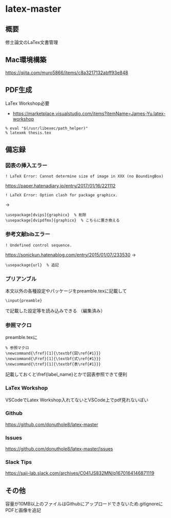 # latex-master

## 概要
修士論文のLaTex文書管理


## Mac環境構築
https://qiita.com/muro5866/items/c8a3217132abff93e848


## PDF生成
LaTex Workshop必要
- https://marketplace.visualstudio.com/items?itemName=James-Yu.latex-workshop

```
% eval "$(/usr/libexec/path_helper)"
% latexmk thesis.tex
```

## 備忘録
### 図表の挿入エラー
```
! LaTeX Error: Cannot determine size of image in XXX (no BoundingBox)
```
https://paper.hatenadiary.jp/entry/2017/01/16/221112
```
! LaTeX Error: Option clash for package graphicx.
```
→
```
\usepackage[dvips]{graphicx}  % 削除
\usepackage[dvipdfmx]{graphicx}  % こちらに置き換える
```


### 参考文献bibエラー
```
! Undefined control sequence.
```
https://sonickun.hatenablog.com/entry/2015/01/07/233530
→
```
\usepackage{url}  % 追記
```


### プリアンブル
本文以外の各種設定やパッケージをpreamble.texに記載して
```
\input{preamble}
```
で記載した設定等を読み込みできる （編集済み） 


### 参照マクロ
preamble.texに
```
% 参照マクロ
\newcommand{\fref}[1]{\textbf{図\ref{#1}}}
\newcommand{\Fref}[1]{\textbf{式\ref{#1}}}
\newcommand{\tref}[1]{\textbf{表\ref{#1}}}
```
記載しておくと\fref{label_name}とかで図表参照できて便利


### LaTex Workshop
VSCodeでLatex Workshop入れてないとVSCode上でpdf見れないぽい


### Github
https://github.com/donuthole8/latex-master 


### Issues
https://github.com/donuthole8/latex-master/issues

### Slack Tips
https://saji-lab.slack.com/archives/C041JS832MN/p1670164146871119


## その他
容量が10MB以上のファイルはGithubにアップロードできないため.gitignoreにPDFと画像を追記
